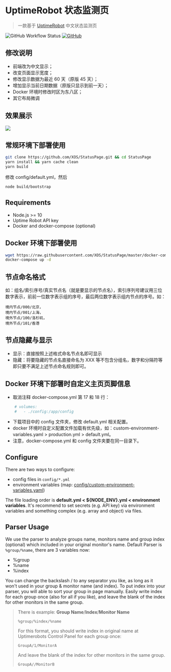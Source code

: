 # UptimeRobot 状态监测页

> 一款基于 [UptimeRobot](https://uptimerobot.com/) 中文状态监测页

![GitHub Workflow Status](https://img.shields.io/github/actions/workflow/status/xos/StatusPage/push.yml?logo=github&style=flat-square)
[![GitHub](https://img.shields.io/github/license/xOS/StatusPage?style=flat-square)](https://github.com/XOS/StatusPage/blob/master/LICENSE)

## 修改说明
* 前端改为中文显示；
* 改变页面显示宽度；
* 修改显示数据为最近 60 天（原版 45 天）；
* 增加显示当前日期数据（原版只显示到前一天）；
* Docker 环境时修改时区为东八区；
* 其它布局微调

## 效果展示

![](https://i.qste.com/views/2022/05/25/e3c6f3.png)

## 常规环境下部署使用

```bash
git clone https://github.com/XOS/StatusPage.git && cd StatusPage
yarn install && yarn cache clean
yarn build
```

修改 config/default.yml，然后

```bash
node build/bootstrap
```

## Requirements

* Node.js >= 10
* Uptime Robot API key
* Docker and docker-compose (optional)

## Docker 环境下部署使用

```bash
wget https://raw.githubusercontent.com/XOS/StatusPage/master/docker-compose.yml
docker-compose up -d
```

## 节点命名格式
如：组名/索引序号/真实节点名（就是要显示的节点名），索引序列号建议用三位数字表示，前前一位数字表示组的序号，最后两位数字表示组内节点的序号。如：

```
境内节点/000/北京，
境内节点/001/上海，
境外节点/100/洛杉矶，
境外节点/101/香港
```

## 节点隐藏与显示
* 显示：直接按照上述格式命名节点名即可显示
* 隐藏：将要隐藏的节点名直接命名为 XXX 等不包含分组名，数字和分隔符等即只要不满足上述节点命名规则即可。

## Docker 环境下部署时自定义主页页脚信息
* 取消注释 docker-compose.yml 第 17 和 18 行：

```bash
    # volumes: 
    #   - ./config:/app/config
```

* 下载项目中的 config 文件夹，修改 default.yml 相关配置。
* docker 环境时自定义配置文件加载有优先级，如：custom-environment-variables.yaml > production.yml > default.yml。
* 注意，docker-compose.yml 和 config 文件夹要在同一目录下。

## Configure

There are two ways to configure:
* config files in `config/*.yml`
* environment variables (map: [config/custom-environment-variables.yaml](config/custom-environment-variables.yaml))

The file loading order is **default.yml < ${NODE_ENV}.yml < environment variables**.
It's recommend to set secrets (e.g. API key) via environment variables and something complex (e.g. array and object) via files.

## Parser Usage

We use the parser to analyze groups name, monitors name and group index (optional) which included in your original monitor's name. 
Default Parser is `%group/%name`, there are 3 variables now: 
  - %group
  - %name
  - %index 

You can change the backslash / to any separator you like, as long as it won't used in your group & monitor name (and index). 
To put index into your parser, you will able to sort your group in page manually. Easily write index for each group once (also for all if you like), and leave the blank of the index for other monitors in the same group.

> There is example:
> **Group Name**/**Index**/**Monitor Name**
> ```
> %group/%index/%name
> ```
> For this format, you should write index in original name at Uptimerobots Control Panel for each group once:
> ```
> GroupA/1/MonitorA
> ```
> And leave the blank of the index for other monitors in the same group.
> ```
> GroupA//MonitorB
> ```

